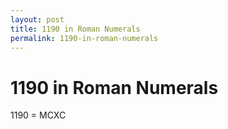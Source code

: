 ```yaml
---
layout: post
title: 1190 in Roman Numerals
permalink: 1190-in-roman-numerals
---
```


# 1190 in Roman Numerals

1190 = MCXC

